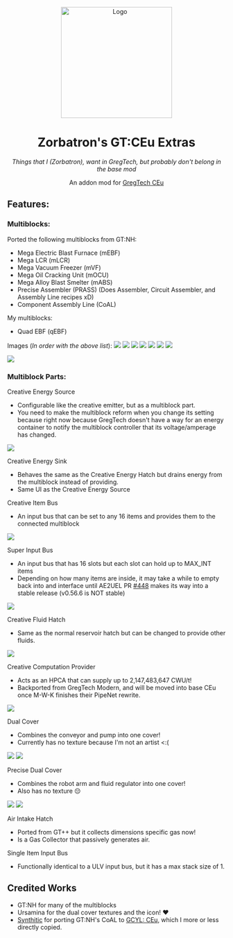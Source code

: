 <p align="center"><img src="https://github.com/Zorbatron/ZB-Greg/blob/main/images/logo.png?raw=true" alt="Logo" width="256" height="256"></p>
<h1 align="center">Zorbatron's GT:CEu Extras</h1>
<p align="center"><i>Things that I (Zorbatron), want in GregTech, but probably don't belong in the base mod</i></p>
<p align="center">
  An addon mod for <a href="https://github.com/GregTechCEu/GregTech">GregTech CEu</a>
</p>

## Features:

### Multiblocks:

Ported the following multiblocks from GT:NH:
- Mega Electric Blast Furnace (mEBF)
- Mega LCR (mLCR)
- Mega Vacuum Freezer (mVF)
- Mega Oil Cracking Unit (mOCU)
- Mega Alloy Blast Smelter (mABS)
- Precise Assembler (PRASS) (Does Assembler, Circuit Assembler, and Assembly Line recipes xD)
- Component Assembly Line (CoAL)

My multiblocks:
- Quad EBF (qEBF)

Images (_In order with the above list_):
![](images/mega_ebf.png)
![](images/mega_lcr.png)
![](images/mega_vf.png)
![](images/mega_ocu.png)
![](images/mega_abs.png)
![](images/prass.png)
![](images/coal.png)

![](images/quad_ebf.png)

### Multiblock Parts:

Creative Energy Source
- Configurable like the creative emitter, but as a multiblock part.
- You need to make the multiblock reform when you change its setting because right now because GregTech doesn't have a way for an energy container to notify the multiblock controller that its voltage/amperage has changed.

![](images/creative_energy_source.png)

Creative Energy Sink
- Behaves the same as the Creative Energy Hatch but drains energy from the multiblock instead of providing.
- Same UI as the Creative Energy Source

Creative Item Bus
- An input bus that can be set to any 16 items and provides them to the connected multiblock

![](images/creative_item_bus.png)

Super Input Bus
- An input bus that has 16 slots but each slot can hold up to MAX_INT items
- Depending on how many items are inside, it may take a while to empty back into and interface until AE2UEL PR [#448](https://github.com/AE2-UEL/Applied-Energistics-2/pull/448) makes its way into a stable release (v0.56.6 is NOT stable)

![](images/super_input_bus.png)

Creative Fluid Hatch
- Same as the normal reservoir hatch but can be changed to provide other fluids.

![](images/creative_fluid_hatch.png)

Creative Computation Provider
- Acts as an HPCA that can supply up to 2,147,483,647 CWU/t!
- Backported from GregTech Modern, and will be moved into base CEu once M-W-K finishes their PipeNet rewrite.

![](images/creative_computation_provider.png)

Dual Cover
- Combines the conveyor and pump into one cover!
- Currently has no texture because I'm not an artist <:(

![](images/dual_cover_item.png)
![](images/dual_cover_fluid.png)

Precise Dual Cover
- Combines the robot arm and fluid regulator into one cover!
- Also has no texture 😔

![](images/precise_dual_cover_item.png)
![](images/precise_dual_cover_fluid.png)

Air Intake Hatch
- Ported from GT++ but it collects dimensions specific gas now!
- Is a Gas Collector that passively generates air.

Single Item Input Bus
- Functionally identical to a ULV input bus, but it has a max stack size of 1.


## Credited Works
- GT:NH for many of the multiblocks
- Ursamina for the dual cover textures and the icon! :heart:
- [Synthitic](https://github.com/Synthitic/) for porting GT:NH's CoAL to [GCYL: CEu](https://github.com/Synthitic/GCYL-CEu), which I more or less directly copied.
